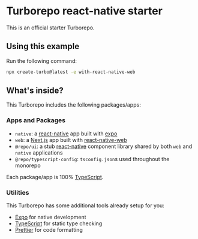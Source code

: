 # Turborepo react-native starter

This is an official starter Turborepo.

## Using this example

Run the following command:

```sh
npx create-turbo@latest -e with-react-native-web
```

## What's inside?

This Turborepo includes the following packages/apps:

### Apps and Packages

-   `native`: a [react-native](https://reactnative.dev/) app built with [expo](https://docs.expo.dev/)
-   `web`: a [Next.js](https://nextjs.org/) app built with [react-native-web](https://necolas.github.io/react-native-web/)
-   `@repo/ui`: a stub [react-native](https://reactnative.dev/) component library shared by both `web` and `native` applications
-   `@repo/typescript-config`: `tsconfig.json`s used throughout the monorepo

Each package/app is 100% [TypeScript](https://www.typescriptlang.org/).

### Utilities

This Turborepo has some additional tools already setup for you:

-   [Expo](https://docs.expo.dev/) for native development
-   [TypeScript](https://www.typescriptlang.org/) for static type checking
-   [Prettier](https://prettier.io) for code formatting
